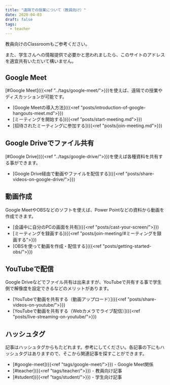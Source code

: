 ```yaml
---
title: "遠隔での授業について（教員向け）"
date: 2020-04-03
draft: false
tags: 
  - teacher
---
```

教員向けのClassroomもご参考ください。

また、学生さんへの情報提供で必要かと思われましたら、このサイトのアドレスを適宜共有いただいて構いません。

## Google Meet
[#Google Meet]({{<ref "../tags/google-meet/">}})を使えば、遠隔での授業やディスカッションが可能です。
- [Google Meetの導入方法]({{<ref "posts/introduction-of-google-hangouts-meet.md">}})
- [ミーティングを開始する]({{<ref "posts/start-meeting.md">}})
- [招待されたミーティングに参加する]({{<ref "posts/join-meeting.md">}})

## Google Driveでファイル共有
[#Google Drive]({{<ref "../tags/google-drive/">}})を使えば各種資料を共有する事ができます。
- [Google Drive経由で動画やファイルを配信する]({{<ref "posts/share-videos-on-google-drive/">}})

## 動画作成
Google MeetやOBSなどのソフトを使えば、Power Pointなどの資料から動画を作成できます。
- [会議中に自分のPCの画面を共有]({{<ref "posts/cast-your-screen/">}})
- [ミーティングを録画する]({{<ref "posts/join-meeting/#ミーティングを録画する">}})
- [OBSを使って動画を作成・配信する]({{<ref "posts/getting-started-obs/">}})


## YouTubeで配信
Google Driveなどでファイル共有は出来ますが、YouTubeで共有する事で学生側で解像度を設定できるなどのメリットがあります。
- [YouTubeで動画を共有する（動画アップロード）]({{<ref "posts/share-videos-on-youtube/">}})
- [YouTubeで動画を共有する（Webカメラでライブ配信）]({{<ref "posts/live-streaming-on-youtube/">}})


## ハッシュタグ
記事はハッシュタグからもたどれます。参考にしてください。各記事の下にもハッシュタグはありますので、そこから関連記事を探すことができます。

- [#google-meet]({{<ref "tags/google-meet/">}}) - Google Meet関係  
- [#teacher]({{<ref "tags/teacher/">}}) - 教員向け記事  
- [#student]({{<ref "tags/student/">}}) - 学生向け記事  
